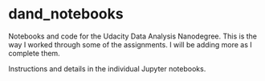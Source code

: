 # dand_notebooks
 Notebooks and code for the Udacity Data Analysis Nanodegree. 
 This is the way I worked through some of the assignments. 
 I will be adding more as I complete them. 
 
 Instructions and details in the individual Jupyter notebooks. 
